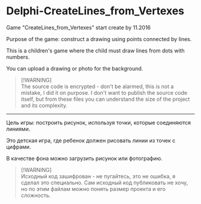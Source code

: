# Delphi-CreateLines_from_Vertexes
Game "CreateLines_from_Vertexes" start create by 11.2016

Purpose of the game: construct a drawing using points connected by lines.

This is a children's game where the child must draw lines from dots with numbers.

You can upload a drawing or photo for the background.

> [!WARNING]\
> The source code is encrypted - don't be alarmed, this is not a mistake, I did it on purpose. I don't want to publish the source code itself, but from these files you can understand the size of the project and its complexity.

---

Цель игры: построить рисунок, используя точки, которые соединяются линиями.

Это детская игра, где ребенок должен рисовать линии из точек с цифрами.

В качестве фона можно загрузить рисунок или фотографию.

> [!WARNING]\
> Исходный код зашифрован - не пугайтесь, это не ошибка, я сделал это специально. Сам исходный код публиковать не хочу, но по этим файлам можно понять размер проекта и его сложность.
